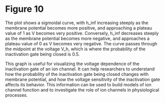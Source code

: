 # Figure 10

The plot shows a sigmoidal curve, with h_inf increasing steeply as the membrane potential becomes more positive, and approaching a plateau value of 1 as V becomes very positive. Conversely, h_inf decreases steeply as the membrane potential becomes more negative, and approaches a plateau value of 0 as V becomes very negative. The curve passes through the midpoint at the voltage V_h, which is where the probability of the inactivation gate being closed is 0.5.

This graph is useful for visualizing the voltage dependence of the inactivation gate of an ion channel. It can help researchers to understand how the probability of the inactivation gate being closed changes with membrane potential, and how the voltage sensitivity of the inactivation gate affects its behavior. This information can be used to build models of ion channel function and to investigate the role of ion channels in physiological processes.
